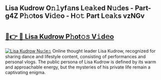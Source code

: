 ## Lisa Kudrow O𝚗𝚕yf𝚊ns L𝚎a𝚔ed N𝚞𝚍es - Part-g4Z P𝚑𝚘tos Vi𝚍𝚎o - H𝚘𝚝 Part L𝚎a𝚔s vzNGv

# <h2><a href="http://kfeps4.oniu.top/?m=Lisa+Kudrow">🔗👉 🔴 Lisa Kudrow P𝚑ot𝚘𝚜 V𝚒d𝚎o</a></h2>

[![Lisa Kudrow Nu𝚍e𝚜](https://i.imgur.com/0qMVB7G.gif)](http://kfeps4.oniu.top/?m=Lisa+Kudrow)
Online thought leader Lisa Kudrow, recognized for sharing dance and lifestyle content, consisting of performances and personal vlogs. The public persona of Lisa Kudrow is defined by its warm and approachable energy, but the mysteries of his private life remain a captivating enigma.  
